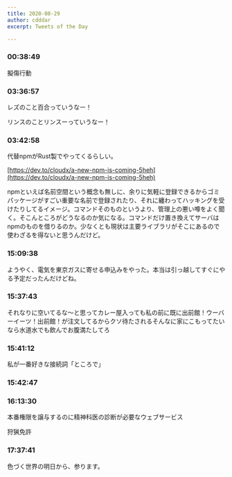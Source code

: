 ```yaml
---
title: 2020-08-29
author: cdddar
excerpt: Tweets of the Day

---
```


### 00:38:49

擬傷行動

### 03:36:57

レズのこと百合っていうなー！

リンスのことリンスーっていうなー！

### 03:42:58

代替npmがRust製でやってくるらしい。

[https://dev.to/cloudx/a-new-npm-is-coming-5heh](https://dev.to/cloudx/a-new-npm-is-coming-5heh)

npmといえば名前空間という概念も無しに、余りに気軽に登録できるからゴミパッケージがすごい重要な名前で登録されたり、それに纏わってハッキングを受けたりしてるイメージ。コマンドそのものというより、管理上の悪い噂をよく聞く。そこんところがどうなるのか気になる。コマンドだけ置き換えてサーバはnpmのものを借りるのか。少なくとも現状は主要ライブラリがそこにあるので使わざるを得ないと思うんだけど。

### 15:09:38

ようやく、電気を東京ガスに寄せる申込みをやった。本当は引っ越してすぐにやる予定だったんだけどね。

### 15:37:43

それなりに空いてるな〜と思ってカレー屋入っても私の前に既に出前館！ウーバーイーツ！出前館！が注文してるからクソ待たされるそんなに家にこもってたいなら水道水でも飲んでお腹満たしてろ

### 15:41:12

私が一番好きな接続詞「ところで」

### 15:42:47

<blockquote class="twitter-tweet"><p lang="ja" dir="ltr"></p><a href="https://twitter.com/kojikimo/status/1299242497567203328?ref_src=twsrc%5Etfw"></a></blockquote><script async src="https://platform.twitter.com/widgets.js" charset="utf-8"></script>

### 16:13:30

<blockquote class="twitter-tweet"><p lang="ja" dir="ltr"></p><a href="https://twitter.com/tikal/status/1299556557068271617?ref_src=twsrc%5Etfw"></a></blockquote><script async src="https://platform.twitter.com/widgets.js" charset="utf-8"></script>

本番権限を譲与するのに精神科医の診断が必要なウェブサービス

狩猟免許

### 17:37:41

色づく世界の明日から、参ります。
